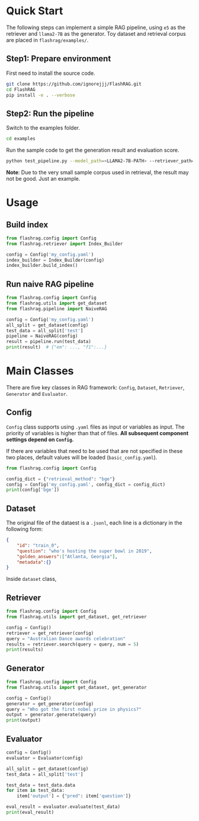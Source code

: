 # Quick Start

The following steps can implement a simple RAG pipeline, using ```e5``` as the retriever and ```llama2-7B``` as the generator. Toy dataset and retrieval corpus are placed in  `flashrag/examples/`.

## Step1: Prepare environment

First need to install the source code.

```bash
git clone https://github.com/ignorejjj/FlashRAG.git
cd FlashRAG
pip install -e . --verbose
```

## Step2: Run the pipeline

Switch to the examples folder.

```bash
cd examples
```

Run the sample code to get the generation result and evaluation score.

```bash
python test_pipeline.py --model_path=<LLAMA2-7B-PATH> --retriever_path=<E5-PATH>
```

**Note**: Due to the very small sample corpus used in retrieval, the result may not be good. Just an example. 


# Usage 

## Build index

```python
from flashrag.config import Config
from flashrag.retriever import Index_Builder

config = Config('my_config.yaml')
index_builder = Index_Builder(config)
index_builder.build_index()
```

## Run naive RAG pipeline

```python
from flashrag.config import Config
from flashrag.utils import get_dataset
from flashrag.pipeline import NaiveRAG

config = Config('my_config.yaml')
all_split = get_dataset(config)
test_data = all_split['test']
pipeline = NaiveRAG(config)
result = pipeline.run(test_data)
print(result)  # {"em": ..., "f1":...}
```

# Main Classes

There are five key classes in RAG framework: `Config`, `Dataset`, `Retriever`, `Generator` and `Evaluator`.

## Config

`Config` class supports using `.yaml` files as input or variables as input. The priority of variables is higher than that of files. **All subsequent component settings depend on `Config`.**

If there are variables that need to be used that are not specified in these two places, default values will be loaded (`basic_config.yaml`).

```python
from flashrag.config import Config

config_dict = {"retrieval_method": "bge"}
config = Config('my_config.yaml', config_dict = config_dict)
print(config['bge'])
```

## Dataset

The original file of the dataest is a ```.jsonl```, each line is a dictionary in the following form:
```json
{
    "id": "train_0", 
    "question": "who's hosting the super bowl in 2019", 
    "golden_answers":["Atlanta, Georgia"],
    "metadata":{}
}
```

Inside `dataset` class, 

## Retriever

```python
from flashrag.config import Config
from flashrag.utils import get_dataset, get_retriever

config = Config()
retriever = get_retriever(config)
query = "Australian Dance awards celebration"
results = retriever.search(query = query, num = 5)
print(results)
```

## Generator

```python
from flashrag.config import Config
from flashrag.utils import get_dataset, get_generator

config = Config()
generator = get_generator(config)
query = "Who got the first nobel prize in physics?"
output = generator.generate(query)
print(output)
```

## Evaluator

```python
config = Config()
evaluator = Evaluator(config)

all_split = get_dataset(config)
test_data = all_split['test']

test_data = test_data.data
for item in test_data:
    item['output'] = {"pred": item['question']}

eval_result = evaluator.evaluate(test_data)
print(eval_result)
```